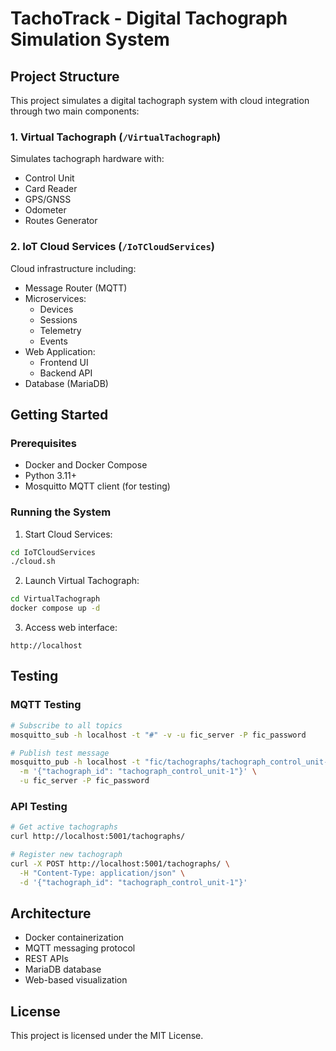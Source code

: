 # TachoTrack - Digital Tachograph Simulation System

## Project Structure

This project simulates a digital tachograph system with cloud integration through two main components:

### 1. Virtual Tachograph (`/VirtualTachograph`)

Simulates tachograph hardware with:
- Control Unit 
- Card Reader
- GPS/GNSS
- Odometer
- Routes Generator

### 2. IoT Cloud Services (`/IoTCloudServices`)

Cloud infrastructure including:
- Message Router (MQTT)
- Microservices:
  - Devices
  - Sessions 
  - Telemetry
  - Events
- Web Application:
  - Frontend UI
  - Backend API
- Database (MariaDB)

## Getting Started

### Prerequisites
- Docker and Docker Compose
- Python 3.11+
- Mosquitto MQTT client (for testing)

### Running the System

1. Start Cloud Services:
```bash
cd IoTCloudServices
./cloud.sh
```

2. Launch Virtual Tachograph:
```bash
cd VirtualTachograph
docker compose up -d
```

3. Access web interface:
```
http://localhost
```

## Testing

### MQTT Testing
```bash
# Subscribe to all topics
mosquitto_sub -h localhost -t "#" -v -u fic_server -P fic_password

# Publish test message
mosquitto_pub -h localhost -t "fic/tachographs/tachograph_control_unit-1/request_access/" \
  -m '{"tachograph_id": "tachograph_control_unit-1"}' \
  -u fic_server -P fic_password
```

### API Testing
```bash
# Get active tachographs
curl http://localhost:5001/tachographs/

# Register new tachograph
curl -X POST http://localhost:5001/tachographs/ \
  -H "Content-Type: application/json" \
  -d '{"tachograph_id": "tachograph_control_unit-1"}'
```

## Architecture

- Docker containerization
- MQTT messaging protocol 
- REST APIs
- MariaDB database
- Web-based visualization

## License

This project is licensed under the MIT License.
